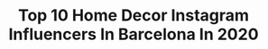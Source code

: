 ---
title: Top 10 Home Decor Instagram Influencers In Barcelona In 2020
description: >-
  Find top home decor Instagram influencers in Barcelona in 2020. Most popular hashtags: #homedecor #decoracion #design #homedesign.
platform: Instagram
profiles:
  - username: "pilar_ohmyblog"
    fullname: >-
      Pilar OhMyBlog 💋
    location: "Spain"
    followers: 47461
    engagement: 245
    commentsToLikes: 0.125788
    id: ck5zt4jwxzq530i14quw018q7
    verified: false
    hashtags: "#novia, #escotecuadrado, #rojo, #outfitverano"
  - username: "dalmauvives"
    fullname: >-
      Dalmau Vives 🚶🏻‍♀️bARTcelona
    location: "Spain"
    followers: 2214
    engagement: 1315
    commentsToLikes: 0.077438
    id: ck8t5b8729hr20j78aezg5zkw
    verified: false
    hashtags: "#mountain, #travelingram, #exposicion, #ginorubert"
  - username: "cuentimarina"
    fullname: >-
      Marina Martín✖️Bodas de Cuento
    location: "Spain"
    followers: 15800
    engagement: 197
    commentsToLikes: 0.077437
    id: ck5c63xsm4o530i11lyflohul
    verified: false
    hashtags: "#home, #sunday, #homedecor, #boda"
  - username: "dontworrybecamper"
    fullname: >-
      Eric & Mari ✱ Travel Couple
    location: "Spain"
    followers: 23445
    engagement: 586
    commentsToLikes: 0.048723
    id: ck5qegsce0evv0i11xl9jepwu
    verified: false
    hashtags: "#cityscape, #vacationmode, #travelbloggers, #santjordi"
  - username: "iraloginova"
    fullname: >-
      irina  loginova 📍 barcelona
    location: "Spain"
    followers: 6541
    engagement: 231
    commentsToLikes: 0.128388
    id: ck1397toljyye0i191ejr8204
    verified: false
    hashtags: "#spain, #yomequedoencasa, #staysafe, #summer2020"
  - username: "bella.como.camella"
    fullname: >-
      Amanda Marín Gutiérrez
    location: "Spain"
    followers: 7292
    engagement: 428
    commentsToLikes: 0.085549
    id: ck5ztja9l0is90i14dcvkw48q
    verified: false
    hashtags: "#elle, #elleledition, #barcelonalife, #yeouthskincare"
  - username: "mumaoi"
    fullname: >-
      Raquel * Home & Kids Inspo
    location: "Spain"
    followers: 11685
    engagement: 734
    commentsToLikes: 0.169994
    id: ck6uarsx359ot0j71vl09ufor
    verified: false
    hashtags: "#decoracion, #homestylist, #ideasdecoracion, #laundryroom"
  - username: "v1kasso"
    fullname: >-
      Vicky Remiss Art 🎨
    location: "Spain"
    followers: 20147
    engagement: 328
    commentsToLikes: 0.042230
    id: ck14l0cjqs88m0i199lqs7rpy
    verified: false
    hashtags: "#fluidpainting, #geometricabstraction, #kittycompany, #catso"
  - username: "adriamolins"
    fullname: >-
      Adria Molins
    location: "Spain"
    followers: 7340
    engagement: 911
    commentsToLikes: 0.050690
    id: ck0w00cqybrmj0i19mcdu11ez
    verified: false
    hashtags: "#edit, #illmatic, #hifructose, #edgarallanpoe"
  - username: "hap_fashion"
    fullname: >-
      H͙E͙I͙D͙Y͙
    location: "Spain"
    followers: 212654
    engagement: 92
    commentsToLikes: 0.012536
    id: ck0u0q731uk7t0i19ka2l1eyi
    verified: false
    hashtags: "#myinterior, #storage, #fashion, #interi"
---